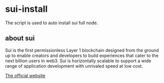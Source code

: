 # sui-install

The script is used to auto install sui full node.

## about sui

Sui is the first permissionless Layer 1 blockchain designed from the ground up to enable creators and developers to build experiences that cater to the next billion users in web3. Sui is horizontally scalable to support a wide range of application development with unrivaled speed at low cost.

[The official website](https://sui.io/)
